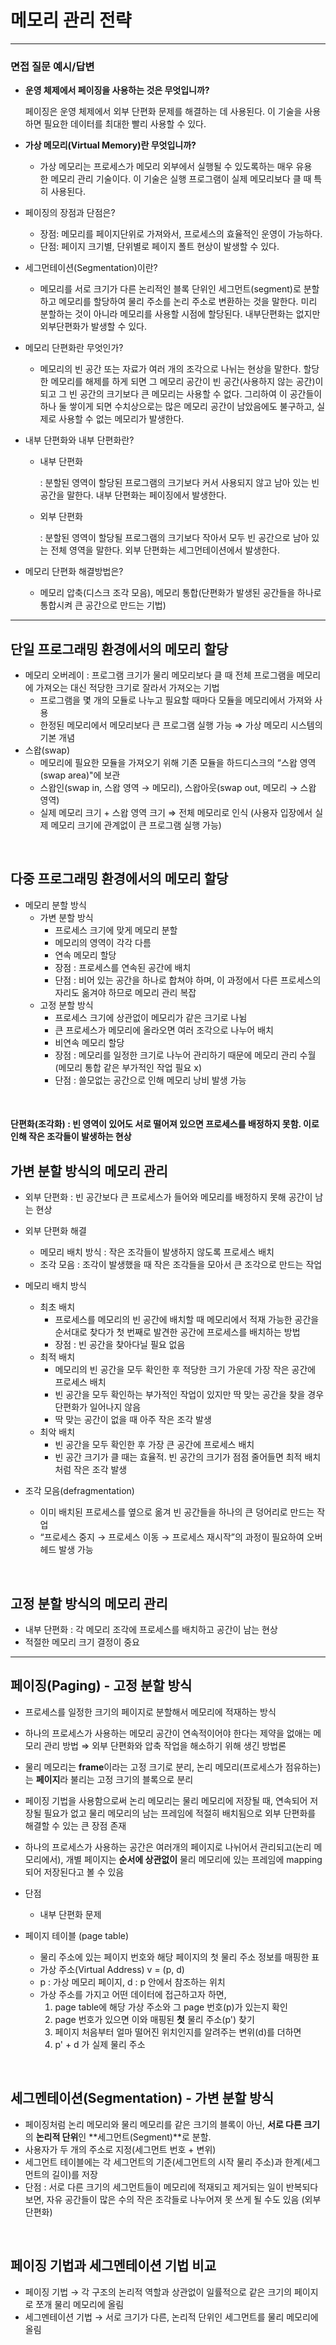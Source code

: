 # 메모리 관리 전략

---
### 면접 질문 예시/답변
- **운영 체제에서 페이징을 사용하는 것은 무엇입니까?**
    
    페이징은 운영 체제에서 외부 단편화 문제를 해결하는 데 사용된다. 이 기술을 사용하면 필요한 데이터를 최대한 빨리 사용할 수 있다.
    
- **가상 메모리(Virtual Memory)란 무엇입니까?**
    - 가상 메모리는 프로세스가 메모리 외부에서 실행될 수 있도록하는 매우 유용한 메모리 관리 기술이다. 이 기술은 실행 프로그램이 실제 메모리보다 클 때 특히 사용된다.
- 페이징의 장점과 단점은?
    - 장점: 메모리를 페이지단위로 가져와서, 프로세스의 효율적인 운영이 가능하다.
    - 단점: 페이지 크기별, 단위별로 페이지 폴트 현상이 발생할 수 있다.
- 세그먼테이션(Segmentation)이란?
    - 메모리를 서로 크기가 다른 논리적인 블록 단위인 세그먼트(segment)로 분할하고 메모리를 할당하여 물리 주소를 논리 주소로 변환하는 것을 말한다. 미리 분할하는 것이 아니라 메모리를 사용할 시점에 할당된다. 내부단편화는 없지만 외부단편화가 발생할 수 있다.
- 메모리 단편화란 무엇인가?
    - 메모리의 빈 공간 또는 자료가 여러 개의 조각으로 나뉘는 현상을 말한다. 할당한 메모리를 해제를 하게 되면 그 메모리 공간이 빈 공간(사용하지 않는 공간)이 되고 그 빈 공간의 크기보다 큰 메모리는 사용할 수 없다. 그리하여 이 공간들이 하나 둘 쌓이게 되면 수치상으로는 많은 메모리 공간이 남았음에도 불구하고, 실제로 사용할 수 없는 메모리가 발생한다.
- 내부 단편화와 내부 단편화란?
    - 내부 단편화
        
        : 분할된 영역이 할당된 프로그램의 크기보다 커서 사용되지 않고 남아 있는 빈 공간을 말한다. 내부 단편화는 페이징에서 발생한다.
        
    - 외부 단편화
        
        : 분할된 영역이 할당될 프로그램의 크기보다 작아서 모두 빈 공간으로 남아 있는 전체 영역을 말한다. 외부 단편화는 세그먼테이션에서 발생한다.
        
- 메모리 단편화 해결방법은?
    - 메모리 압축(디스크 조각 모음), 메모리 통합(단편화가 발생된 공간들을 하나로 통합시켜 큰 공간으로 만드는 기법)

- - -



## 단일 프로그래밍 환경에서의 메모리 할당

- 메모리 오버레이 : 프로그램 크기가 물리 메모리보다 클 때 전체 프로그램을 메모리에 가져오는 대신 적당한 크기로 잘라서 가져오는 기법
    - 프로그램을 몇 개의 모듈로 나누고 필요할 때마다 모듈을 메모리에서 가져와 사용
    - 한정된 메모리에서 메모리보다 큰 프로그램 실행 가능 ⇒ 가상 메모리 시스템의 기본 개념
- 스왑(swap)
    - 메모리에 필요한 모듈을 가져오기 위해 기존 모듈을 하드디스크의 “스왑 영역(swap area)"에 보관
    - 스왑인(swap in, 스왑 영역 → 메모리), 스왑아웃(swap out, 메모리 → 스왑 영역)
    - 실제 메모리 크기 + 스왑 영역 크기 ⇒ 전체 메모리로 인식 (사용자 입장에서 실제 메모리 크기에 관계없이 큰 프로그램 실행 가능)

<br/>

## 다중 프로그래밍 환경에서의 메모리 할당

- 메모리 분할 방식
    - 가변 분할 방식
        - 프로세스 크기에 맞게 메모리 분할
        - 메모리의 영역이 각각 다름
        - 연속 메모리 할당
        - 장점 : 프로세스를 연속된 공간에 배치
        - 단점 : 비어 있는 공간을 하나로 합쳐야 하며, 이 과정에서 다른 프로세스의 자리도 옮겨야 하므로 메모리 관리 복잡
    - 고정 분할 방식
        - 프로세스 크기에 상관없이 메모리가 같은 크기로 나뉨
        - 큰 프로세스가 메모리에 올라오면 여러 조각으로 나누어 배치
        - 비연속 메모리 할당
        - 장점 : 메모리를 일정한 크기로 나누어 관리하기 때문에 메모리 관리 수월 (메모리 통합 같은 부가적인 작업 필요 x)
        - 단점 : 쓸모없는 공간으로 인해 메모리 낭비 발생 가능

<br/>

#### 단편화(조각화) : 빈 영역이 있어도 서로 떨어져 있으면 프로세스를 배정하지 못함. 이로 인해 작은 조각들이 발생하는 현상

## 가변 분할 방식의 메모리 관리
  - 외부 단편화 : 빈 공간보다 큰 프로세스가 들어와 메모리를 배정하지 못해 공간이 남는 현상
      
  - 외부 단편화 해결
      - 메모리 배치 방식 : 작은 조각들이 발생하지 않도록 프로세스 배치
      - 조각 모음 : 조각이 발생했을 때 작은 조각들을 모아서 큰 조각으로 만드는 작업
      
  - 메모리 배치 방식
      - 최초 배치
          - 프로세스를 메모리의 빈 공간에 배치할 때 메모리에서 적재 가능한 공간을 순서대로 찾다가 첫 번째로 발견한 공간에 프로세스를 배치하는 방법
          - 장점 : 빈 공간을 찾아다닐 필요 없음
      - 최적 배치
          - 메모리의 빈 공간을 모두 확인한 후 적당한 크기 가운데 가장 작은 공간에 프로세스 배치
          - 빈 공간을 모두 확인하는 부가적인 작업이 있지만 딱 맞는 공간을 찾을 경우 단편화가 일어나지 않음
          - 딱 맞는 공간이 없을 때 아주 작은 조각 발생
      - 최악 배치
          - 빈 공간을 모두 확인한 후 가장 큰 공간에 프로세스 배치
          - 빈 공간 크기가 클 때는 효율적. 빈 공간의 크기가 점점 줄어들면 최적 배치처럼 작은 조각 발생
  - 조각 모음(defragmentation)
      - 이미 배치된 프로세스를 옆으로 옮겨 빈 공간들을 하나의 큰 덩어리로 만드는 작업
      - “프로세스 중지 → 프로세스 이동 → 프로세스 재시작”의 과정이 필요하여 오버헤드 발생 가능
      
<br/>

## 고정 분할 방식의 메모리 관리
  - 내부 단편화 : 각 메모리 조각에 프로세스를 배치하고 공간이 남는 현상
  - 적절한 메모리 크기 결정이 중요

---

## 페이징(Paging) - 고정 분할 방식
  - 프로세스를 일정한 크기의 페이지로 분할해서 메모리에 적재하는 방식
  - 하나의 프로세스가 사용하는 메모리 공간이 연속적이어야 한다는 제약을 없애는 메모리 관리 방법 ⇒ 외부 단편화와 압축 작업을 해소하기 위해 생긴 방법론
  - 물리 메모리는 **frame**이라는 고정 크기로 분리, 논리 메모리(프로세스가 점유하는)는 **페이지**라 불리는 고정 크기의 블록으로 분리
  - 페이징 기법을 사용함으로써 논리 메모리는 물리 메모리에 저장될 때, 연속되어 저장될 필요가 없고 물리 메모리의 남는 프레임에 적절히 배치됨으로 외부 단편화를 해결할 수 있는 큰 장점 존재
  - 하나의 프로세스가 사용하는 공간은 여러개의 페이지로 나뉘어서 관리되고(논리 메모리에서), 개별 페이지는 **순서에 상관없이** 물리 메모리에 있는 프레임에 mapping 되어 저장된다고 볼 수 있음
  - 단점
      - 내부 단편화 문제

  - 페이지 테이블 (page table)
      - 물리 주소에 있는 페이지 번호와 해당 페이지의 첫 물리 주소 정보를 매핑한 표
      - 가상 주소(Virtual Address) v = (p, d)
      - p : 가상 메모리 페이지, d : p 안에서 참조하는 위치
      - 가상 주소를 가지고 어떤 데이터에 접근하고자 하면,
          1. page table에 해당 가상 주소와 그 page 번호(p)가 있는지 확인
          2. page 번호가 있으면 이와 매핑된 **첫** 물리 주소(p') 찾기
          3. 페이지 처음부터 얼마 떨어진 위치인지를 알려주는 변위(d)를 더하면
          4. p' + d 가 실제 물리 주소
          
<br/>

## 세그멘테이션(Segmentation) - 가변 분할 방식
  - 페이징처럼 논리 메모리와 물리 메모리를 같은 크기의 블록이 아닌, **서로 다른 크기**의 **논리적 단위**인 **세그먼트(Segment)**로 분할.
  - 사용자가 두 개의 주소로 지정(세그먼트 번호 + 변위)
  - 세그먼트 테이블에는 각 세그먼트의 기준(세그먼트의 시작 물리 주소)과 한계(세그먼트의 길이)를 저장
  - 단점 : 서로 다른 크기의 세그먼트들이 메모리에 적재되고 제거되는 일이 반복되다 보면, 자유 공간들이 많은 수의 작은 조각들로 나누어져 못 쓰게 될 수도 있음 (외부 단편화)
    
<br/>

## 페이징 기법과 세그멘테이션 기법 비교
- 페이징 기법 → 각 구조의 논리적 역할과 상관없이 일률적으로 같은 크기의 페이지로 쪼개 물리 메모리에 올림
- 세그멘테이션 기법 → 서로 크기가 다른, 논리적 단위인 세그먼트를 물리 메모리에 올림
